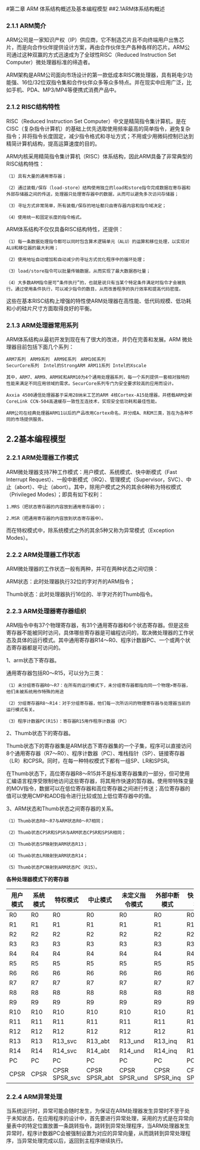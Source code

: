 #第二章 ARM 体系结构概述及基本编程模型
##2.1ARM体系结构概述

### 2.1.1 ARM简介
 
ARM公司是一家知识产权（IP）供应商，它不制造芯片且不向终端用户出售芯片，而是向合作伙伴提供设计方案，再由合作伙伴生产各种各样的芯片。ARM公司通过这种双赢的方式迅速成为了全球性RISC（Reduced Instruction Set Computer）微处理器标准的缔造者。

ARM架构是ARM公司面向市场设计的第一款低成本RISC微处理器，具有耗电少功能强、16位/32位双指令集和合作伙伴众多等众多特点。并在现实中应用广泛，比如手机、PDA、MP3/MP4等便携式消费产品中。

### 2.1.2 RISC结构特性

RISC（Reduced Instruction Set Computer）中文是精简指令集计算机，是在CISC（复杂指令计算机）的基础上优先选取使用频率最高的简单指令，避免复杂指令；并将指令长度固定，减少指令格式和寻址方式；不用或少用微码控制已达到精简计算机结构，提高运算速度的目的。

ARM内核采用精简指令集计算机（RISC）体系结构，因此ARM具备了非常典型的RISC结构特性：
	
	（1）具有大量的通用寄存器；
    
	（2）通过装载/保存（load-store）结构使用独立的load和store指令完成数据在寄存器和外部存储器之间的传送，处理器只处理寄存器中的数据，从而可以避免多次访问存储器；
    
	（3）寻址方式非常简单，所有装载/保存的地址都只由寄存器内容和指令域决定；
    
	（4）使用统一和固定长度的指令格式。

ARM体系结构不仅仅具备RISC结构特性，还提供：

	（1）每一条数据处理指令都可以同时包含算术逻辑单元（ALU）的运算和移位处理，以实现对ALU和移位器的最大利用；
    
	（2）使用地址自动增加和自动减少的寻址方式优化程序中的循环处理；
    
	（3）load/store指令可以批量传输数据，从而实现了最大数据吞吐量；
    
	（4）大多数ARM指令是可“条件执行”的，也就是说只有当某个特定条件满足时指令才会被执行。通过使用条件执行，可以减少指令的数目，从而改善程序的执行效率和提高代码密度。


 这些在基本RISC结构上增强的特性使ARM处理器在高性能、低代码规模、低功耗和小的硅片尺寸方面取得良好的平衡。

### 2.1.3 ARM处理器常用系列

ARM体系结构从最初开发到现在有了很大的改进，并仍在完善和发展。ARM 微处理器目前包括下面几个系列：

	ARM7系列　ARM9系列　ARM9E系列　ARM10E系列
	SecurCore系列　Intel的StrongARM ARM11系列 Intel的Xscale
	
	其中，ARM7、ARM9、ARM9E和ARM10为4个通用处理器系列，每一个系列提供一套相对独特的性能来满足不同应用领域的需求。SecurCore系列专门为安全要求较高的应用而设计。

	Axxia 4500通信处理器基于采用28纳米工艺的ARM 4核Cortex-A15处理器，并搭载ARM全新CoreLink CCN-504高速缓存一致性互连技术，实现安全低功耗和最佳性能。

	ARM公司在经典处理器ARM11以后的产品改用Cortex命名，并分成A、R和M三类，旨在为各种不同的市场提供服务。

## 2.2基本编程模型

### 2.2.1 ARM处理器工作模式

ARM微处理器支持7种工作模式：用户模式、系统模式、快中断模式（Fast Interrupt Request）、一般中断模式（IRQ）、管理模式（Supervisor，SVC）、中止（abort）、中止（abort）。其中，除用户模式之外的其余6种称为特权模式（Privileged Modes）；即具有如下权利：

	1.MRS（把状态寄存器的内容放到通用寄存器中）；

	2.MSR（把通用寄存器的内容放到状态寄存器中）。

而在特权模式中，除系统模式之外的其余5种又称为异常模式（Exception Modes）。

### 2.2.2 ARM处理器工作状态

ARM微处理器的工作状态一般有两种，并可在两种状态之间切换：

ARM状态：此时处理器执行32位的字对齐的ARM指令；

Thumb状态：此时处理器执行16位的、半字对齐的Thumb指令。

### 2.2.3 ARM处理器寄存器组织

ARM指令中有37个物理寄存器，有31个通用寄存器和6个状态寄存器。但是这些寄存器不能被同时访问，具体哪些寄存器是可编程访问的，取决微处理器的工作状态及具体的运行模式。其中通用寄存器R14～R0、程序计数器PC、一个或两个状态寄存器都是可访问的。

1、arm状态下寄存器。

通用寄存器包括R0～R15，可以分为三类：

    （1）未分组寄存器R0～R7：在所有的运行模式下，未分组寄存器都指向同一个物理>寄存器，他们未被系统用作特殊的用途

    （2）分组寄存器R8～R14：对于分组寄存器，他们每一次所访问的物理寄存器与处理器当前的运行模式有关。

    （3）程序计数器PC(R15)：寄存器R15用作程序计数器（PC）

2、Thumb状态下的寄存器。

Thumb状态下的寄存器集是ARM状态下寄存器集的一个子集，程序可以直接访问8个通用寄存器（R7～R0）、程序计数器（PC）、堆栈指针（SP）、链接寄存器（LR）和CPSR。同时，在每一种特权模式下都有一组SP、LR和SPSR。

在Thumb状态下，高位寄存器R8～R15并不是标准寄存器集的一部分，但可使用汇编语言程序受限制地访问这些寄存器，将其用作快速的暂存器。使用带特殊变量的MOV指令，数据可以在低位寄存器和高位寄存器之间进行传送；高位寄存器的值可以使用CMP和ADD指令进行比较或加上低位寄存器中的值。

3、ARM状态和Thumb状态之间寄存器的关系。

    （1）Thumb状态R0～R7与ARM状态R0～R7相同；

    （2）Thumb状态CPSR和SPSR与ARM状态CPSR和SPSR相同；

    （3）Thumb状态SP映射到ARM状态R13；

    （4）Thumb状态LR映射到ARM状态R14；

    （5）Thumb状态PC映射到ARM状态PC（R15）。

**各种处理器模式下的寄存器**

用户模式 | 系统模式 | 特权模式 | 中止模式 | 未定义指令模式 | 外部中断模式|快速中断模式
--------| --------| ------- |  ------- | ------------- | -------| ------- 
R0 | R0 | R0 | R0 | R0 | R0 | R0 
R1 | R1 | R1 | R1 | R1 | R1 | R1 
R2 | R2 | R2 | R2 | R2 | R2 | R2 
R3 | R3 | R3 | R3 | R3 | R3 | R3 
R4 | R4 | R4 | R4 | R4 | R4 | R4 
R5 | R5 | R5 | R5 | R5 | R5 | R5 
R6 | R6 | R6 | R6 | R6 | R6 | R6 
R7 | R7 | R7 | R7 | R7 | R7 | R7 
R8 | R8 | R8 | R8 | R8 | R8 | R8_fiq
R9 | R9 | R9 | R9 | R9 | R9 | R9_fiq
R10| R10| R10| R10| R10| R10| R10_fiq
R11| R11| R11| R11| R11| R11| R11_fiq
R12| R12| R12| R12| R12| R12| R12_fiq
R13| R13|R13_svc|R13_abt|R13_und|R13_inq|R13_fiq
R14| R14|R14_svc|R14_abt|R14_und|R14_inq|R14_fiq
PC | PC | PC | PC | PC | PC | PC 
CPSR|CPSR|CPSR  SPSR_svc|CPSR  SPSR_abt|CPSR  SPSR_und|CPSR    SPSR_inq|CPSR  SPSR_fiq


### 2.2.4 ARM异常处理

当系统运行时，异常可能会随时发生，为保证在ARM处理器发生异常时不至于处于未知状态，在应用程序的设计中，首先要进行异常处理，采用的方式是在异常向量表中的特定位置放置一条跳转指令，跳转到异常处理程序，当ARM处理器发生异常时，程序计数器PC会被强制设置为对应的异常向量，从而跳转到异常处理程序，当异常处理完成以后，返回到主程序继续执行。
 
